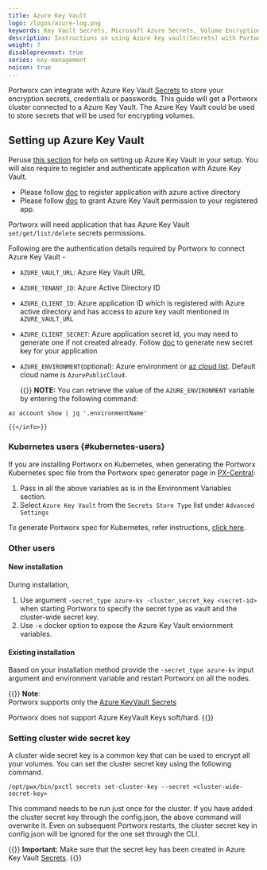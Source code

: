 ```yaml
---
title: Azure Key Vault
logo: /logos/azure-log.png
keywords: Key Vault Secrets, Microsoft Azure Secrets, Volume Encryption, Cloud Credentials, passwords
description: Instructions on using Azure key vault(Secrets) with Portworx
weight: 7
disableprevnext: true
series: key-management
noicon: true
---
```


Portworx can integrate with Azure Key Vault [Secrets](https://docs.microsoft.com/en-us/azure/key-vault/secrets/) to store your encryption secrets, credentials or passwords. This guide will get a Portworx cluster connected to a Azure Key Vault. The Azure Key Vault could be used to store secrets that will be used for encrypting volumes.

## Setting up Azure Key Vault

Peruse [this section](https://docs.microsoft.com/en-us/azure/key-vault/quick-create-portal) for help on setting up Azure Key Vault in your setup.
You will also require to register and authenticate application with Azure Key Vault.

- Please follow [doc](https://docs.microsoft.com/en-us/azure/key-vault/key-vault-manage-with-cli2#registering-an-application-with-azure-active-directory) to register application with azure active directory
- Please follow [doc](https://docs.microsoft.com/en-us/azure/key-vault/key-vault-manage-with-cli2#authorizing-an-application-to-use-a-key-or-secret) to grant Azure Key Vault permission to your registered app.

Portworx will need application that has Azure Key Vault `set/get/list/delete` secrets permissions.

Following are the authentication details required by Portworx to connect Azure Key Vault -

- `AZURE_VAULT_URL`: Azure Key Vault URL
- `AZURE_TENANT_ID`: Azure Active Directory ID
- `AZURE_CLIENT_ID`: Azure application ID which is registered with Azure active directory and has access to azure key vault mentioned in `AZURE_VAULT_URL`
- `AZURE_CLIENT_SECRET`: Azure application secret id, you may need to generate one if not created already. Follow [doc](https://docs.microsoft.com/en-us/azure/active-directory/develop/howto-create-service-principal-portal#get-application-id-and-authentication-key) to generate new secret key for your application
- `AZURE_ENVIRONMENT`(optional): Azure environment or [az cloud list](https://docs.microsoft.com/en-us/cli/azure/get-started-with-azure-cli?view=azure-cli-latest).  Default cloud name is `AzurePublicCloud`.

    {{<info>}}
**NOTE:** You can retrieve the value of the `AZURE_ENVIRONMENT` variable by entering the following command:

```text
az account show | jq '.environmentName'
```
    {{</info>}}

### Kubernetes users {#kubernetes-users}

If you are installing Portworx on Kubernetes, when generating the Portworx Kubernetes spec file from the Portworx spec generator page in [PX-Central](https://central.portworx.com):

1. Pass in all the above variables as is in the Environment Variables section.
2. Select `Azure Key Vault` from the `Secrets Store Type` list under `Advanced Settings`

To generate Portworx spec for Kubernetes, refer instructions, [click here](/portworx-install-with-kubernetes).


### Other users

#### New installation

During installation,

1. Use argument `-secret_type azure-kv -cluster_secret_key <secret-id>` when starting Portworx to specify the secret type as vault and the cluster-wide secret key.
2. Use `-e` docker option to expose the Azure Key Vault enviornment variables.

#### Existing installation

Based on your installation method provide the `-secret_type azure-kv` input argument and environment variable and restart Portworx on all the nodes.

{{<info>}}
**Note**:
<br>
Portworx supports only the [Azure KeyVault Secrets](https://docs.microsoft.com/en-us/azure/key-vault/secrets/)

Portworx does not support Azure KeyVault Keys soft/hard.
{{</info>}}

### Setting cluster wide secret key

A cluster wide secret key is a common key that can be used to encrypt all your volumes. You can set the cluster secret key using the following command.

```text
/opt/pwx/bin/pxctl secrets set-cluster-key --secret <cluster-wide-secret-key>
```

This command needs to be run just once for the cluster. If you have added the cluster secret key through the config.json, the above command will overwrite it. Even on subsequent Portworx restarts, the cluster secret key in config.json will be ignored for the one set through the CLI.

{{<info>}}
**Important:**
Make sure that the secret key has been created in Azure Key Vault [Secrets](https://docs.microsoft.com/en-us/azure/key-vault/secrets/).
{{</info>}}
